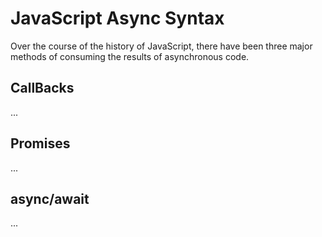 # JavaScript Async Syntax

Over the course of the history of JavaScript, there have been three major methods of consuming the results of asynchronous code.

## CallBacks
...

## Promises
...

## async/await
...
